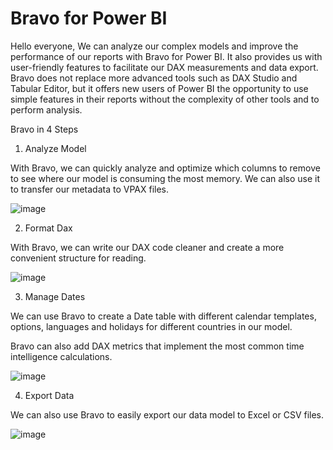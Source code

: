 # Bravo for Power BI

Hello everyone, We can analyze our complex models and improve the performance of our reports with Bravo for Power BI. It also provides us with user-friendly features to facilitate our DAX measurements and data export. Bravo does not replace more advanced tools such as DAX Studio and Tabular Editor, but it offers new users of Power BI the opportunity to use simple features in their reports without the complexity of other tools and to perform analysis.

Bravo in 4 Steps

1) Analyze Model

With Bravo, we can quickly analyze and optimize which columns to remove to see where our model is consuming the most memory. We can also use it to transfer our metadata to VPAX files.

![image](https://user-images.githubusercontent.com/127193220/234001635-e5eb4ef4-c855-460e-aa21-4e0367122363.png)

2) Format Dax

With Bravo, we can write our DAX code cleaner and create a more convenient structure for reading.

![image](https://user-images.githubusercontent.com/127193220/234001797-3863d17d-9ee1-436d-b304-5178dcffa376.png)

3) Manage Dates

We can use Bravo to create a Date table with different calendar templates, options, languages and holidays for different countries in our model.

Bravo can also add DAX metrics that implement the most common time intelligence calculations.

![image](https://user-images.githubusercontent.com/127193220/234001926-b422c931-179a-42ee-8f18-f175d9987e24.png)

4) Export Data

We can also use Bravo to easily export our data model to Excel or CSV files.

![image](https://user-images.githubusercontent.com/127193220/234002040-4ae5cef8-ed67-49df-b791-3d7c1d962c6d.png)
